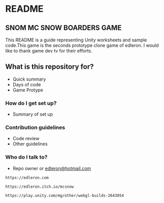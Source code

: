 # README #

## SNOM MC SNOW BOARDERS GAME

This README is a guide representing Unity worksheets and sample code.This game is the seconds prototype clone game of edleron. I would like to thank game dev tv for their efforts.

## What is this repository for? 

* Quick summary
* Days of code
* Game Protype

### How do I get set up?

* Summary of set up

### Contribution guidelines

* Code review
* Other guidelines

### Who do I talk to?

* Repo owner or edleron@hotmail.com
``` 
https://edleron.com
```

``` 
https://edleron.itch.io/mcsnow
```

``` 
https://play.unity.com/mg/other/webgl-builds-2643054
``` 
